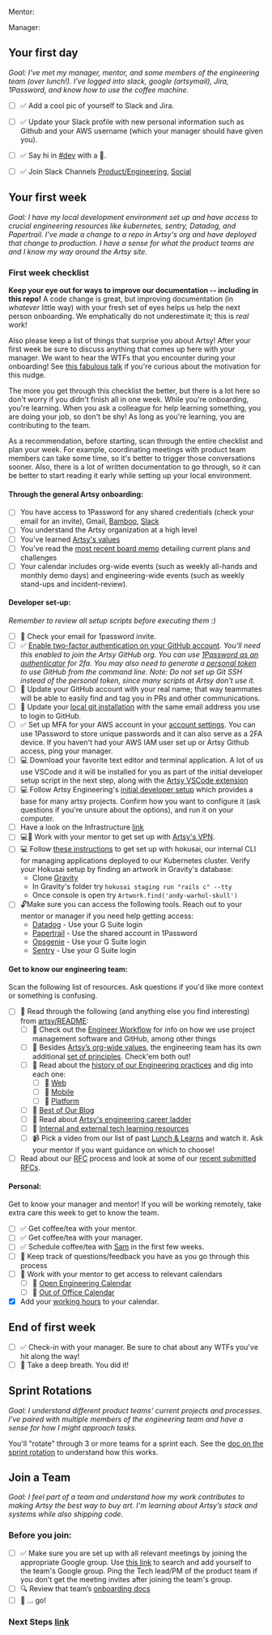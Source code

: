 Mentor:

Manager:

## Your first day

_Goal: I've met my manager, mentor, and some members of the engineering team
(over lunch!). I've logged into slack, google (artsymail), Jira, 1Password, and
know how to use the coffee machine._

- [ ] ✅ Add a cool pic of yourself to Slack and Jira.
- [ ] ✅ Update your Slack profile with new personal information such as Github and your AWS username (which your manager should have given you).
- [ ] ✅ Say hi in [#dev](https://artsy.slack.com/messages/dev) with a :wave:.
- [ ] ✅ Join Slack Channels [Product/Engineering](https://github.com/artsy/README/blob/main/culture/slack.md),  [Social](www.notion.so/18b56c8d7eb744e08f2f5a4073095d04?v=58f38ea64f494b83817b94b802fb0230)


## Your first week

_Goal: I have my local development environment set up and have access to crucial
engineering resources like kubernetes, sentry, Datadog, and Papertrail. I've
made a change to a repo in Artsy's org and have deployed that change to
production. I have a sense for what the product teams are and I know my way
around the Artsy site._

### First week checklist

**Keep your eye out for ways to improve our documentation -- including in this
repo!** A code change is great, but improving documentation (in _whatever_
little way) with your fresh set of eyes helps us help the next person
onboarding. We emphatically do not underestimate it; this is _real_ work!

Also please keep a list of things that surprise you about Artsy! After your
first week be sure to discuss anything that comes up here with your manager. We
want to hear the WTFs that you encounter during your onboarding! See [this
fabulous talk](https://www.youtube.com/watch?v=8bxZuzDKoI0) if you're curious
about the motivation for this nudge.

The more you get through this checklist the better, but there is a lot here so
don't worry if you didn't finish all in one week. While you're onboarding,
you're learning. When you ask a colleague for help learning something, you are
doing your job, so don't be shy! As long as you're learning, you are
contributing to the team.

As a recommendation, before starting, scan through the entire checklist and plan
your week. For example, coordinating meetings with product team members can take
some time, so it's better to trigger those conversations sooner. Also, there is
a lot of written documentation to go through, so it can be better to start
reading it early while setting up your local environment.

#### Through the general Artsy onboarding:

- [ ] You have access to 1Password for any shared credentials (check your email for an invite), Gmail, [Bamboo](https://artsy.bamboohr.com/), [Slack](https://artsy.slack.com)
- [ ] You understand the Artsy organization at a high level
- [ ] You've learned [Artsy's values](https://www.notion.so/artsy/Artsy-Values-Behaviors-42a6905b3b4c44e097f860d3e847cc16)
- [ ] You've read the [most recent board memo](https://www.notion.so/artsy/Artsy-Strategy-OKRs-Homepage-0bdefa3cf1d243b28d047bf1353695b4#abfea49090524a7da6288584d5254390) detailing current plans and challenges
- [ ] Your calendar includes org-wide events (such as weekly all-hands and monthly demo days) and engineering-wide events (such as weekly stand-ups and incident-review).

#### Developer set-up:

_Remember to review *all* setup scripts before executing them :)_

- [ ] 📧 Check your email for 1password invite.
- [ ] ✅ [Enable two-factor authentication on your GitHub account](https://help.github.com/articles/securing-your-account-with-two-factor-authentication-2fa/). _You'll need this enabled to join the Artsy GitHub org. You can use [1Password as an authenticator](https://support.1password.com/one-time-passwords/) for 2fa. You may also need to generate a [personal token](https://docs.github.com/en/github/authenticating-to-github/keeping-your-account-and-data-secure/creating-a-personal-access-token#using-a-[…]and-line) to use GitHub from the command line. Note: Do not set up Git SSH instead of the personal token, since many scripts at Artsy don't use it._
- [ ] 👤 Update your GitHub account with your real name; that way teammates will be able to easily find and tag you in PRs and other communications.
- [ ] 👤 Update your [local git installation](https://docs.github.com/en/github/setting-up-and-managing-your-github-user-account/managing-email-preferences/setting-your-commit-email-address#setting-your-commit-email-address-in-git) with the same email address you use to login to GitHub.
- [ ] ✅ Set up MFA for your AWS account in your [account settings](https://console.aws.amazon.com/iam/home?region=us-east-1#/security_credentials). You can use 1Password to store unique passwords and it can also serve as a 2FA device. If you haven't had your AWS IAM user set up or Artsy Github access, ping your manager.
- [ ] 💻 Download your favorite text editor and terminal application. A lot of us use VSCode and it will be installed for you as part of the initial developer setup script in the next step, along with the [Artsy VSCode extension](https://marketplace.visualstudio.com/items?itemName=Artsy.artsy-studio-extension-pack)
- [ ] 💻 Follow Artsy Engineering's [initial developer setup](https://github.com/artsy/potential/blob/main/scripts/setup)
      which provides a base for many artsy projects. Confirm how you want to configure it (ask questions if you're
      unsure about the options), and run it on your computer.
- [ ] Have a look on the Infrastructure [link](https://github.com/artsy/infrastructure/blob/master/README.md)      
- [ ] 💻👯 Work with your mentor to get set up with [Artsy's VPN](https://github.com/patrinoua/artsy/blob/main/vpn.md).
- [ ] 💻 Follow [these instructions](https://github.com/artsy/README/blob/main/playbooks/hokusai.md#setup) to get set up with hokusai, our internal CLI for managing applications deployed to our Kubernetes cluster. Verify your Hokusai setup by finding an artwork in Gravity's database:
  - Clone [Gravity](https://github.com/artsy/gravity)
  - In Gravity's folder try `hokusai staging run "rails c" --tty`
  - Once console is open try `Artwork.find('andy-warhol-skull')`
- [ ] 🔓Make sure you can access the following tools. Reach out to your mentor or manager if you need help getting access:
  - [Datadog](https://www.artsy.net/datadog) - Use your G Suite login
  - [Papertrail](https://papertrailapp.com/) - Use the shared account in 1Password
  - [Opsgenie](https://artsy.app.opsgenie.com/) - Use your G Suite login
  - [Sentry](https://sentry.io/organizations/artsynet) - Use your G Suite login



#### Get to know our engineering team:

Scan the following list of resources. Ask questions if you'd like more context
or something is confusing.

- [ ] 📖 Read through the following (and anything else you find interesting) from
      [artsy/README](https://github.com/artsy/README):
  - [ ] 📖 Check out the
        [Engineer Workflow](https://github.com/artsy/README/blob/main/playbooks/engineer-workflow.md) for info on how we use project management software and GitHub, among other things
  - [ ] 📖 Besides
        [Artsy’s org-wide values](https://www.notion.so/artsy/Artsy-Values-Behaviors-42a6905b3b4c44e097f860d3e847cc16), the engineering team has its own additional
        [set of principles](https://github.com/artsy/README/blob/main/culture/engineering-principles.md). Check'em both out!
  - [ ] 📖 Read about the [history of our Engineering practices](https://github.com/artsy/README/blob/main/practices/history.md#readme) and dig into each one:
    - [ ] 📖 [Web](https://github.com/artsy/README/blob/main/practices/web.md)
    - [ ] 📖 [Mobile](https://github.com/artsy/README/blob/main/practices/mobile.md)
    - [ ] 📖 [Platform](https://github.com/artsy/README/blob/main/practices/platform.md)
  - [ ] 📖 [Best of Our Blog](https://github.com/artsy/README/blob/main/resources/blog.md)
  - [ ] 📖 Read about [Artsy's engineering career ladder](https://github.com/artsy/README/blob/main/careers/ladder.md)
  - [ ] 📖 [Internal and external tech learning resources](https://github.com/artsy/README/blob/main/resources/tech-learning.md)
  - [ ] 📹 Pick a video from our list of past [Lunch & Learns](https://github.com/artsy/README/blob/main/resources/lnl.md) and watch it. Ask your mentor if you want guidance on which to choose!
- [ ] Read about our [RFC](https://artsy.github.io/blog/2019/04/11/on-an-rfcs-process/) process and look at some of our [recent submitted RFCs](https://github.com/artsy/potential/issues?utf8=%E2%9C%93&q=is%3Aopen%2Cclosed+is%3Aissue+label%3ARFC+).

#### Personal:

Get to know your manager and mentor! If you will be working remotely, take extra
care this week to get to know the team.

- [ ] ✅ Get coffee/tea with your mentor.
- [ ] ✅ Get coffee/tea with your manager.
- [ ] ✅ Schedule coffee/tea with [Sam](mailto:samuel.rozenberg@artsymail.com) in the first few weeks.
- [ ] 📝 Keep track of questions/feedback you have as you go through this process
- [ ] 👯 Work with your mentor to get access to relevant calendars
  - [ ] 📅 [Open Engineering Calendar](https://calendar.google.com/calendar/embed?src=artsymail.com_g81io4a98ddvn1ih1a3lm2ocd4%40group.calendar.google.com&ctz=America%2FNew_York)
  - [ ] 📅 [Out of Office Calendar](https://calendar.google.com/calendar/embed?src=artsymail.com_4l9b71vlvtn9nanc465efqlp80%40group.calendar.google.com&ctz=America%2FNew_York)
- [x] Add your [working hours](https://support.google.com/calendar/answer/7638168?co=GENIE.Platform%3DDesktop&hl=en&oco=0) to your calendar.

## End of first week

- [ ] ✅ Check-in with your manager. Be sure to chat about any WTFs you've hit
  along the way!
- [ ] 💆 Take a deep breath. You did it!

## Sprint Rotations

_Goal: I understand different product teams' current projects and processes.
I've paired with multiple members of the engineering team and have a sense for
how I might approach tasks._

You'll "rotate" through 3 or more teams for a sprint each. See the [doc on the
sprint
rotation](https://github.com/artsy/README/blob/main/onboarding/sprint-rotation.md)
to understand how this works.

## Join a Team

_Goal: I feel part of a team and understand how my work contributes to making
Artsy the best way to buy art. I'm
learning about Artsy’s stack and systems while also shipping code._

### Before you join:

- [ ] ✅ Make sure you are set up with all relevant meetings by joining the appropriate Google group. Use [this link](https://groups.google.com/all-groups) to search and add yourself to the team's Google group. Ping the Tech lead/PM of the product team if you don't get the meeting invites after joining the team's group.
- [ ] 🔍 Review that team’s [onboarding docs](https://www.notion.so/artsy/Product-470238180cf94c87906ef1d3ee259e05)
- [ ] 🚀 … go!

### Next Steps [link](https://github.com/patrinoua/artsy/blob/main/more_onboarding.md)
